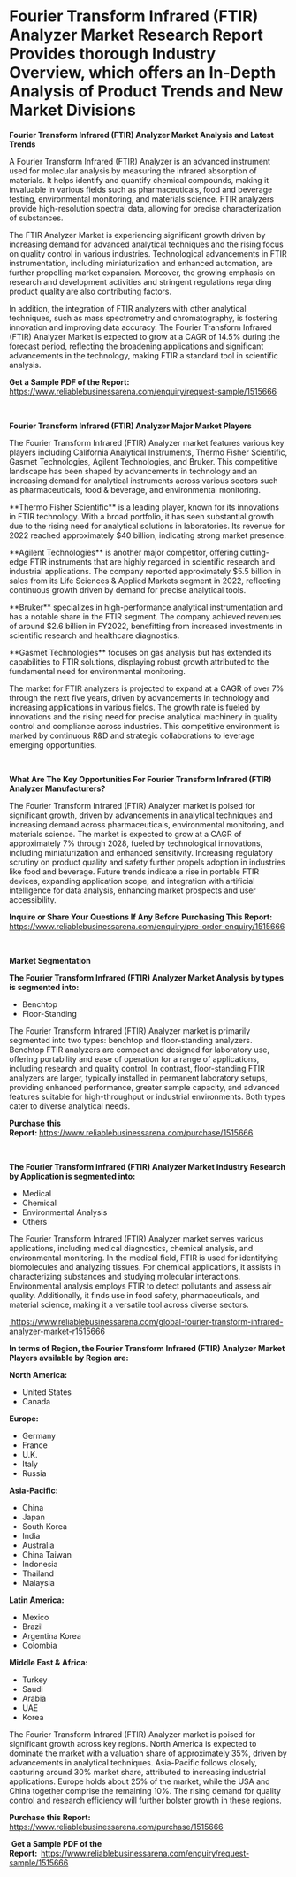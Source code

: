 <p><h1>Fourier Transform Infrared (FTIR) Analyzer Market Research Report Provides thorough Industry Overview, which offers an In-Depth Analysis of Product Trends and New Market Divisions</h1></p><p><strong>Fourier Transform Infrared (FTIR) Analyzer Market Analysis and Latest Trends</strong></p>
<p><p>A Fourier Transform Infrared (FTIR) Analyzer is an advanced instrument used for molecular analysis by measuring the infrared absorption of materials. It helps identify and quantify chemical compounds, making it invaluable in various fields such as pharmaceuticals, food and beverage testing, environmental monitoring, and materials science. FTIR analyzers provide high-resolution spectral data, allowing for precise characterization of substances.</p><p>The FTIR Analyzer Market is experiencing significant growth driven by increasing demand for advanced analytical techniques and the rising focus on quality control in various industries. Technological advancements in FTIR instrumentation, including miniaturization and enhanced automation, are further propelling market expansion. Moreover, the growing emphasis on research and development activities and stringent regulations regarding product quality are also contributing factors.</p><p>In addition, the integration of FTIR analyzers with other analytical techniques, such as mass spectrometry and chromatography, is fostering innovation and improving data accuracy. The Fourier Transform Infrared (FTIR) Analyzer Market is expected to grow at a CAGR of 14.5% during the forecast period, reflecting the broadening applications and significant advancements in the technology, making FTIR a standard tool in scientific analysis.</p></p>
<p><strong>Get a Sample PDF of the Report:&nbsp;</strong> <a href="https://www.reliablebusinessarena.com/enquiry/request-sample/1515666?utm_campaign=3010&utm_medium=2&utm_source=Github&utm_content=ia&utm_term=12042025&utm_id=fourier-transform-infrared-ftir-analyzer">https://www.reliablebusinessarena.com/enquiry/request-sample/1515666</a></p>
<p>&nbsp;</p>
<p><strong>Fourier Transform Infrared (FTIR) Analyzer Major Market Players</strong></p>
<p><p>The Fourier Transform Infrared (FTIR) Analyzer market features various key players including California Analytical Instruments, Thermo Fisher Scientific, Gasmet Technologies, Agilent Technologies, and Bruker. This competitive landscape has been shaped by advancements in technology and an increasing demand for analytical instruments across various sectors such as pharmaceuticals, food & beverage, and environmental monitoring.</p><p>**Thermo Fisher Scientific** is a leading player, known for its innovations in FTIR technology. With a broad portfolio, it has seen substantial growth due to the rising need for analytical solutions in laboratories. Its revenue for 2022 reached approximately $40 billion, indicating strong market presence.</p><p>**Agilent Technologies** is another major competitor, offering cutting-edge FTIR instruments that are highly regarded in scientific research and industrial applications. The company reported approximately $5.5 billion in sales from its Life Sciences & Applied Markets segment in 2022, reflecting continuous growth driven by demand for precise analytical tools.</p><p>**Bruker** specializes in high-performance analytical instrumentation and has a notable share in the FTIR segment. The company achieved revenues of around $2.6 billion in FY2022, benefitting from increased investments in scientific research and healthcare diagnostics.</p><p>**Gasmet Technologies** focuses on gas analysis but has extended its capabilities to FTIR solutions, displaying robust growth attributed to the fundamental need for environmental monitoring.</p><p>The market for FTIR analyzers is projected to expand at a CAGR of over 7% through the next five years, driven by advancements in technology and increasing applications in various fields. The growth rate is fueled by innovations and the rising need for precise analytical machinery in quality control and compliance across industries. This competitive environment is marked by continuous R&D and strategic collaborations to leverage emerging opportunities.</p></p>
<p>&nbsp;</p>
<p><strong>What Are The Key Opportunities For Fourier Transform Infrared (FTIR) Analyzer Manufacturers?</strong></p>
<p><p>The Fourier Transform Infrared (FTIR) Analyzer market is poised for significant growth, driven by advancements in analytical techniques and increasing demand across pharmaceuticals, environmental monitoring, and materials science. The market is expected to grow at a CAGR of approximately 7% through 2028, fueled by technological innovations, including miniaturization and enhanced sensitivity. Increasing regulatory scrutiny on product quality and safety further propels adoption in industries like food and beverage. Future trends indicate a rise in portable FTIR devices, expanding application scope, and integration with artificial intelligence for data analysis, enhancing market prospects and user accessibility.</p></p>
<p><strong>Inquire or Share Your Questions If Any Before Purchasing This Report:</strong> <a href="https://www.reliablebusinessarena.com/enquiry/pre-order-enquiry/1515666?utm_campaign=3010&utm_medium=2&utm_source=Github&utm_content=ia&utm_term=12042025&utm_id=fourier-transform-infrared-ftir-analyzer">https://www.reliablebusinessarena.com/enquiry/pre-order-enquiry/1515666</a></p>
<p>&nbsp;</p>
<p><strong>Market Segmentation</strong></p>
<p><strong>The Fourier Transform Infrared (FTIR) Analyzer Market Analysis by types is segmented into:</strong></p>
<p><ul><li>Benchtop</li><li>Floor-Standing</li></ul></p>
<p><p>The Fourier Transform Infrared (FTIR) Analyzer market is primarily segmented into two types: benchtop and floor-standing analyzers. Benchtop FTIR analyzers are compact and designed for laboratory use, offering portability and ease of operation for a range of applications, including research and quality control. In contrast, floor-standing FTIR analyzers are larger, typically installed in permanent laboratory setups, providing enhanced performance, greater sample capacity, and advanced features suitable for high-throughput or industrial environments. Both types cater to diverse analytical needs.</p></p>
<p><strong>Purchase this Report:&nbsp;</strong><a href="https://www.reliablebusinessarena.com/purchase/1515666?utm_campaign=3010&utm_medium=2&utm_source=Github&utm_content=ia&utm_term=12042025&utm_id=fourier-transform-infrared-ftir-analyzer">https://www.reliablebusinessarena.com/purchase/1515666</a></p>
<p>&nbsp;</p>
<p><strong>The Fourier Transform Infrared (FTIR) Analyzer Market Industry Research by Application is segmented into:</strong></p>
<p><ul><li>Medical</li><li>Chemical</li><li>Environmental Analysis</li><li>Others</li></ul></p>
<p><p>The Fourier Transform Infrared (FTIR) Analyzer market serves various applications, including medical diagnostics, chemical analysis, and environmental monitoring. In the medical field, FTIR is used for identifying biomolecules and analyzing tissues. For chemical applications, it assists in characterizing substances and studying molecular interactions. Environmental analysis employs FTIR to detect pollutants and assess air quality. Additionally, it finds use in food safety, pharmaceuticals, and material science, making it a versatile tool across diverse sectors.</p></p>
<p><a href="https://www.reliablebusinessarena.com/global-fourier-transform-infrared-analyzer-market-r1515666?utm_campaign=3010&utm_medium=2&utm_source=Github&utm_content=ia&utm_term=12042025&utm_id=fourier-transform-infrared-ftir-analyzer">&nbsp;https://www.reliablebusinessarena.com/global-fourier-transform-infrared-analyzer-market-r1515666</a></p>
<p><strong>In terms of Region, the Fourier Transform Infrared (FTIR) Analyzer Market Players available by Region are:</strong></p>
<p>
    <p> <strong> North America: </strong>
        <ul>
            <li>United States</li>
            <li>Canada</li>
        </ul>
        </p> 
    <p> <strong> Europe: </strong>
        <ul>
            <li>Germany</li>
            <li>France</li>
            <li>U.K.</li>
            <li>Italy</li>
            <li>Russia</li>
        </ul>
        </p> 
    <p> <strong> Asia-Pacific: </strong>
        <ul>
            <li>China</li>
            <li>Japan</li>
            <li>South Korea</li>
            <li>India</li>
            <li>Australia</li>
            <li>China Taiwan</li>
            <li>Indonesia</li>
            <li>Thailand</li>
            <li>Malaysia</li>
        </ul>
        </p> 
    <p> <strong> Latin America: </strong>
        <ul>
            <li>Mexico</li>
            <li>Brazil</li>
            <li>Argentina Korea</li>
            <li>Colombia</li>
        </ul>
        </p> 
    <p> <strong> Middle East & Africa: </strong>
        <ul>
            <li>Turkey</li>
            <li>Saudi</li>
            <li>Arabia</li>
            <li>UAE</li>
            <li>Korea</li>
        </ul>
    </p>
    </p>
<p><p>The Fourier Transform Infrared (FTIR) Analyzer market is poised for significant growth across key regions. North America is expected to dominate the market with a valuation share of approximately 35%, driven by advancements in analytical techniques. Asia-Pacific follows closely, capturing around 30% market share, attributed to increasing industrial applications. Europe holds about 25% of the market, while the USA and China together comprise the remaining 10%. The rising demand for quality control and research efficiency will further bolster growth in these regions.</p></p>
<p><strong>Purchase this Report: </strong><a href="https://www.reliablebusinessarena.com/purchase/1515666?utm_campaign=3010&utm_medium=2&utm_source=Github&utm_content=ia&utm_term=12042025&utm_id=fourier-transform-infrared-ftir-analyzer">https://www.reliablebusinessarena.com/purchase/1515666</a></p>
<p>&nbsp;<strong>Get a Sample PDF of the Report:&nbsp;&nbsp;</strong><a href="https://www.reliablebusinessarena.com/enquiry/request-sample/1515666?utm_campaign=3010&utm_medium=2&utm_source=Github&utm_content=ia&utm_term=12042025&utm_id=fourier-transform-infrared-ftir-analyzer">https://www.reliablebusinessarena.com/enquiry/request-sample/1515666</a></p>
<p><strong></strong></p>
<p><p></p><p></p><p></p></p>